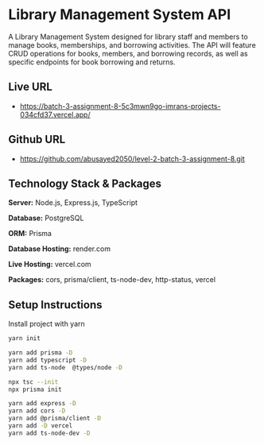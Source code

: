 # Library Management System API

A Library Management System designed for library staff and members to manage books, memberships, and borrowing activities. The API will feature CRUD operations for books, members, and borrowing records, as well as specific endpoints for book borrowing and returns.

## Live URL

- https://batch-3-assignment-8-5c3mwn9go-imrans-projects-034cfd37.vercel.app/

## Github URL

- https://github.com/abusayed2050/level-2-batch-3-assignment-8.git

## Technology Stack & Packages

**Server:** Node.js, Express.js, TypeScript

**Database:** PostgreSQL

**ORM:** Prisma

**Database Hosting:** render.com

**Live Hosting:** vercel.com

**Packages:** cors, prisma/client, ts-node-dev, http-status, vercel

## Setup Instructions

Install project with yarn

```bash
yarn init

yarn add prisma -D
yarn add typescript -D
yarn add ts-node  @types/node -D

npx tsc --init
npx prisma init

yarn add express -D
yarn add cors -D
yarn add @prisma/client -D
yarn add -D vercel
yarn add ts-node-dev -D

```
